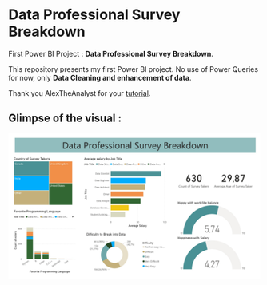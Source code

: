 
# Data Professional Survey Breakdown

First Power BI Project : **Data Professional Survey Breakdown**.

This repository presents my first Power BI project. No use of Power Queries for now, only **Data Cleaning and enhancement of data**.

Thank you AlexTheAnalyst for your [tutorial](https://www.youtube.com/watch?v=pixlHHe_lNQ).

## Glimpse of the visual : 


![Alt text](Visual_Data_Professional_Survey_Breakdown1.jpg)
